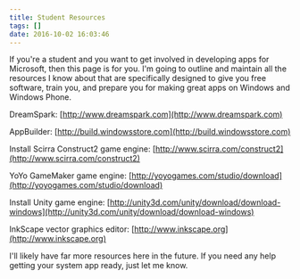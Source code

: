 ```yaml
---
title: Student Resources
tags: []
date: 2016-10-02 16:03:46
---
```


If you&#39;re a student and you want to get involved in developing apps for Microsoft, then this page is for you. I&#39;m going to outline and maintain all the resources I know about that are specifically designed to give you free software, train you, and prepare you for making great apps on Windows and Windows Phone.

<div class="resources">

DreamSpark: [http://www.dreamspark.com](http://www.dreamspark.com)

AppBuilder: [http://build.windowsstore.com](http://build.windowsstore.com)

Install Scirra Construct2 game engine: [http://www.scirra.com/construct2](http://www.scirra.com/construct2)

YoYo GameMaker game engine: [http://yoyogames.com/studio/download](http://yoyogames.com/studio/download)

Install Unity game engine: [http://unity3d.com/unity/download/download-windows](http://unity3d.com/unity/download/download-windows)

InkScape vector graphics editor: [http://www.inkscape.org](http://www.inkscape.org)

I&#39;ll likely have far more resources here in the future. If you need any help getting your system app ready, just let me know.

</div>